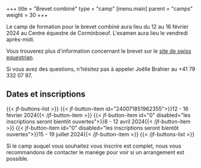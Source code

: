 +++
title = "Brevet combiné"
type = "camp"
[menu.main]
  parent = "camps"
  weight = 30
+++

Le camp de formation pour le brevet combiné aura lieu
du 12 au 16 février 2024
au Centre équestre de Corminboeuf. L'examen aura lieu le vendredi après-midi.

Vous trouverez plus d'information concernant le brevet sur le [site de swiss equestrian](https://www.swiss-equestrian.ch/fr/Sport/Brevets/Combine.html).

Si vous avez des questions, n'hésitez pas à appeler Joêlle Brahier au +41 79 332 07 97.

## Dates et inscriptions

{{< jf-buttons-list >}}
{{< jf-button-item id="240071851962355">}}12 - 16 février 2024{{< /jf-button-item >}}
{{< jf-button-item id="0" disabled="les inscriptions seront bientôt ouvertes">}}8 - 12 avril 2024{{< /jf-button-item >}}
{{< jf-button-item id="0" disabled="les inscriptions seront bientôt ouvertes">}}15 - 19 juillet 2024{{< /jf-button-item >}}
{{< /jf-buttons-list >}}

Si le camp auquel vous souhaitez vous inscrire est complet, nous vous recommandons
de contacter le manège pour voir si un arrangement est possible.